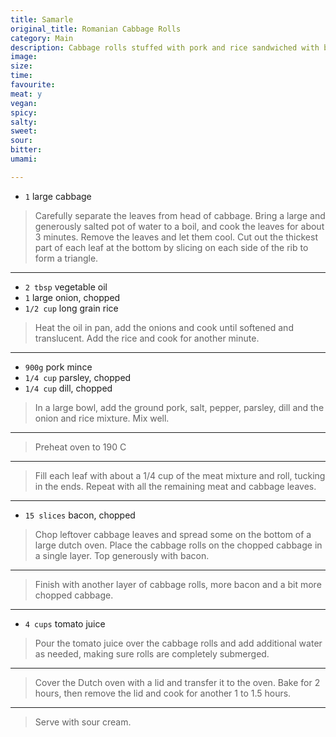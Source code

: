 ```yaml
---
title: Samarle
original_title: Romanian Cabbage Rolls
category: Main
description: Cabbage rolls stuffed with pork and rice sandwiched with bacon and cooked in tomato juice.
image:
size:
time:
favourite:
meat: y
vegan:
spicy:
salty:
sweet:
sour:
bitter:
umami:

---
```


* `1` large cabbage

>Carefully separate the leaves from head of cabbage. Bring a large and generously salted pot of water to a boil, and cook the leaves for about 3 minutes. Remove the leaves and let them cool. Cut out the thickest part of each leaf at the bottom by slicing on each side of the rib to form a triangle.

---

* `2 tbsp` vegetable oil
* `1` large onion, chopped
* `1/2 cup` long grain rice

>Heat the oil in pan, add the onions and cook until softened and translucent. Add the rice and cook for another minute. 

---

* `900g` pork mince
* `1/4 cup` parsley, chopped
* `1/4 cup` dill, chopped

>In a large bowl, add the ground pork, salt, pepper, parsley, dill and the onion and rice mixture. Mix well.

---

>Preheat oven to 190 C

---

>Fill each leaf with about a 1/4 cup of the meat mixture and roll, tucking in the ends. Repeat with all the remaining meat and cabbage leaves.

---

* `15 slices` bacon, chopped

>Chop leftover cabbage leaves and spread some on the bottom of a large dutch oven. Place the cabbage rolls on the chopped cabbage in a single layer. Top generously with bacon.

---

>Finish with another layer of cabbage rolls, more bacon and a bit more chopped cabbage.

---

* `4 cups` tomato juice

>Pour the tomato juice over the cabbage rolls and add additional water as needed, making sure rolls are completely submerged.

---

>Cover the Dutch oven with a lid and transfer it to the oven. Bake for 2 hours, then remove the lid and cook for another 1 to 1.5 hours.

---

>Serve with sour cream.